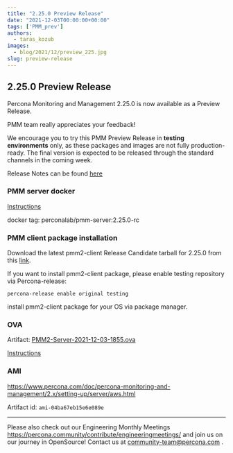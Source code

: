 ```yaml
---
title: "2.25.0 Preview Release"
date: "2021-12-03T00:00:00+00:00"
tags: ['PMM_prev']
authors:
  - taras_kozub
images:
  - blog/2021/12/preview_225.jpg
slug: preview-release
---
```


## 2.25.0 Preview Release

Percona Monitoring and Management 2.25.0 is now available as a Preview Release.

PMM team really appreciates your feedback!

We encourage you to try this PMM Preview Release in **testing environments** only, as these packages and images are not fully production-ready. The final version is expected to be released through the standard channels in the coming week.

Release Notes can be found [here](https://docs.percona.com/percona-monitoring-and-management/release-notes/2.25.0.html)


### PMM server docker

[Instructions](https://www.percona.com/doc/percona-monitoring-and-management/2.x/setting-up/server/docker.html)

docker tag: perconalab/pmm-server:2.25.0-rc

### PMM client package installation

Download the latest pmm2-client Release Candidate tarball for 2.25.0 from this [link](https://s3.us-east-2.amazonaws.com/pmm-build-cache/PR-BUILDS/pmm2-client/pmm2-client-latest-3300.tar.gz).


If you want to install pmm2-client package, please enable testing repository via Percona-release: 
```
percona-release enable original testing
```

install pmm2-client package for your OS via package manager.

### OVA

Artifact: [PMM2-Server-2021-12-03-1855.ova](http://percona-vm.s3-website-us-east-1.amazonaws.com/PMM2-Server-2021-12-03-1855.ova)

[Instructions](https://www.percona.com/doc/percona-monitoring-and-management/2.x/setting-up/server/virtual-appliance.html)

### AMI

https://www.percona.com/doc/percona-monitoring-and-management/2.x/setting-up/server/aws.html

Artifact id: `ami-04ba67eb15e6e089e`

---

Please also check out our Engineering Monthly Meetings https://percona.community/contribute/engineeringmeetings/ and join us on our journey in OpenSource! Contact us at community-team@percona.com .
